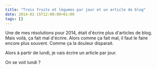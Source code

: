 ```yaml
---
title: "Trois fruits et légumes par jour et un article de blog"
date: 2014-02-15T12:00:00+01:00
tags: []
---
```


Une de mes résolutions pour 2014, était d'écrire plus d'articles de blog. Mais voilà, ça fait mal d'écrire. Alors comme ça fait mal, il faut le faire encore plus souvent. Comme ça la douleur disparait.

Alors à partir de lundi, je vais écrire un article par jour.

On se voit lundi ?
